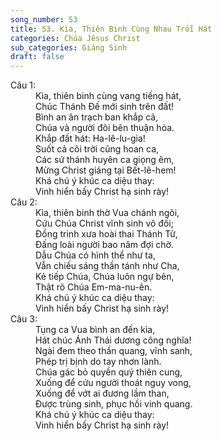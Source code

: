 ```yaml
---
song_number: 53
title: 53. Kìa, Thiên Binh Cùng Nhau Trỗi Hát
categories: Chúa Jêsus Christ
sub_categories: Giáng Sinh
draft: false
---
```

<dl><dt>Câu 1:</dt><dd data-verse="1">Kìa, thiên binh cùng vang tiếng hát, <br/>Chúc Thánh Đế mới sinh trên đất! <br/>Bình an ân trạch ban khắp cả, <br/>Chúa và người đôi bên thuận hòa. <br/>Khắp đất hát: Ha-lê-lu-gia! <br/>Suốt cả cõi trời cũng hoan ca, <br/>Các sứ thánh huyên ca giọng êm, <br/>Mừng Christ giáng tại Bết-lê-hem! <br/>Khá chú ý khúc ca diệu thay: <br/>Vinh hiển bấy Christ hạ sinh rày! </dd><dt>Câu 2:</dt><dd data-verse="2">Kìa, thiên binh thờ Vua chánh ngôi, <br/>Cứu Chúa Christ vĩnh sinh vô đối; <br/>Đồng trinh xưa hoài thai Thánh Tử, <br/>Đấng loài người bao năm đợi chờ. <br/>Dẫu Chúa có hình thể như ta, <br/>Vẫn chiếu sáng thần tánh như Cha, <br/>Kẻ tiếp Chúa, Chúa luôn ngự bên, <br/>Thật rõ Chúa Em-ma-nu-ên. <br/>Khá chú ý khúc ca diệu thay: <br/>Vinh hiển bấy Christ hạ sinh rày! </dd><dt>Câu 3:</dt><dd data-verse="3">Tụng ca Vua bình an đến kìa, <br/>Hát chúc Ánh Thái dương công nghĩa! <br/>Ngài đem theo thần quang, vĩnh sanh, <br/>Phép trị bịnh do tay nhơn lành. <br/>Chúa gác bỏ quyền quý thiên cung, <br/>Xuống để cứu người thoát nguy vong, <br/>Xuống để vớt ai đương lầm than, <br/>Được trùng sinh, phục hồi vinh quang. <br/>Khá chú ý khúc ca diệu thay: <br/>Vinh hiển bấy Christ hạ sinh rày! </dd></dl>